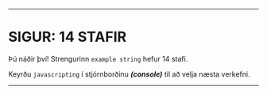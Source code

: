--- 

# SIGUR: 14 STAFIR

Þú náðir því! Strengurinn `example string` hefur 14 stafi.

Keyrðu `javascripting` í stjórnborðinu ***(console)*** til að velja næsta verkefni.

---